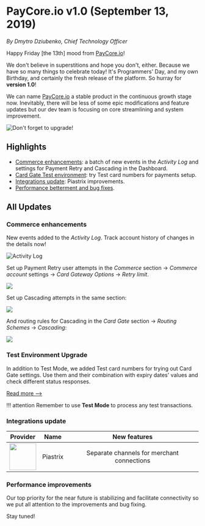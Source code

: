 # **PayCore.io v1.0 (September 13, 2019)**

*By Dmytro Dziubenko, Chief Technology Officer*

Happy Friday [the 13th] mood from [PayCore.io](http://paycore.io/)!

We don't believe in superstitions and hope you don't, either. Because we have so many things to celebrate today! It's Programmers' Day, and my own Birthday, and certainly the fresh release of the platform. So hurray for **version 1.0**!

We can name [PayCore.io](http://paycore.io/) a stable product in the continuous growth stage now. Inevitably, there will be less of some epic modifications and feature updates but our dev team is focusing on core streamlining and system improvement.

![Don't forget to upgrade!](images/v1.0/v01.png)

## Highlights

* [Commerce enhancements](#commerce-enhancements): a batch of new events in the *Activity Log* and settings for Payment Retry and Cascading in the Dashboard.
* [Card Gate Test environment](#test-environment-upgrade): try Test card numbers for payments setup.
* [Integrations update](#integrations-update): Piastrix improvements.
* [Performance betterment and bug fixes](#performance-improvements). 

## All Updates

### Commerce enhancements

New events added to the *Activity Log*. Track account history of changes in the details now!

![Activity Log](images/v1.0/activity-log.png)

Set up Payment Retry user attempts in the *Commerce* section &rarr; *Commerce account* settings &rarr; *Card Gateway Options* &rarr; *Retry limit*. 

![](images/v1.0/retry-attempts.png)

Set up Cascading attempts in the same section:

![](images/v1.0/cascading-attempts.png)

And routing rules for Cascading in the *Card Gate* section &rarr; *Routing Schemes* &rarr; *Cascading*:

![](images/v1.0/cascade-routing.png)

### Test Environment Upgrade

In addition to Test Mode, we added Test card numbers for trying out Card Gate settings. Use them and their combination with expiry dates' values and check different status responses.

[Read more -->](/connectors/test/#test-card-numbers/)

!!! attention
    Remember to use **Test Mode** to process any test transactions.

### Integrations update

| Provider | Name  | New features |
|:-:|:-:|:-:| 
|<a href ="https://piastrix.com/en/entity" target="_blank" rel="noopener"> <img src="https://static.openfintech.io/payment_providers/piastrix/logo.svg?w=70" width="70px"> </a>  | Piastrix | Separate channels for merchant connections |

### Performance improvements

Our top priority for the near future is stabilizing and facilitate connectivity so we put all attention to
 the improvements and bug fixing.

Stay tuned!